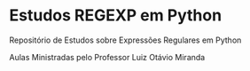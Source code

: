 # Estudos REGEXP em Python
 Repositório de Estudos sobre Expressões Regulares em Python

 Aulas Ministradas pelo Professor Luiz Otávio Miranda

